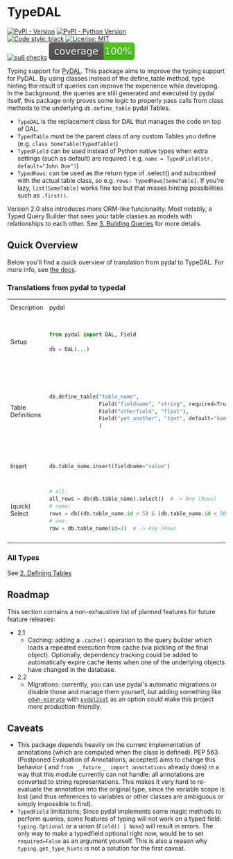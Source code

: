 # TypeDAL

[![PyPI - Version](https://img.shields.io/pypi/v/TypeDAL.svg)](https://pypi.org/project/TypeDAL)
[![PyPI - Python Version](https://img.shields.io/pypi/pyversions/TypeDAL.svg)](https://pypi.org/project/TypeDAL)  
[![Code style: black](https://img.shields.io/badge/code%20style-black-000000.svg)](https://github.com/psf/black)
[![License: MIT](https://img.shields.io/badge/License-MIT-yellow.svg)](https://opensource.org/licenses/MIT)  
[![su6 checks](https://github.com/trialandsuccess/TypeDAL/actions/workflows/su6.yml/badge.svg?branch=development)](https://github.com/trialandsuccess/TypeDAL/actions)
![coverage.svg](coverage.svg)

Typing support for [PyDAL](http://web2py.com/books/default/chapter/29/6).
This package aims to improve the typing support for PyDAL. By using classes instead of the define_table method,
type hinting the result of queries can improve the experience while developing. In the background, the queries are still
generated and executed by pydal itself, this package only proves some logic to properly pass calls from class methods to
the underlying `db.define_table` pydal Tables.

- `TypeDAL` is the replacement class for DAL that manages the code on top of DAL.
- `TypedTable` must be the parent class of any custom Tables you define (e.g. `class SomeTable(TypedTable)`)
- `TypedField` can be used instead of Python native types when extra settings (such as default) are required (
  e.g. `name = TypedField(str, default="John Doe")`)
- `TypedRows`: can be used as the return type of .select() and subscribed with the actual table class, so
  e.g. `rows: TypedRows[SomeTable]`. If you're lazy, `list[SomeTable]` works fine too but that misses hinting
  possibilities such as `.first()`.

Version 2.0 also introduces more ORM-like funcionality.
Most notably, a Typed Query Builder that sees your table classes as models with relationships to each other.
See [3. Building Queries](./docs/3_building_queries.md) for more details.

## Quick Overview

Below you'll find a quick overview of translation from pydal to TypeDAL. For more info, see [the docs](./docs).

### Translations from pydal to typedal

<table>
<tr>
<td>Description</td>
<td> pydal </td> <td> pydal alternative </td> <td> typedal </td> <td> typedal alternative(s) </td> <td> ... </td>
</tr>
<tr>
<tr>
<td>Setup</td>
<td>

```python
from pydal import DAL, Field

db = DAL(...)
```

</td>

<td></td>
<td>

```python
from src.typedal import TypeDAL, TypedTable, TypedField, TypedRows
from src.typedal.fields import TextField
from typing import Optional

db = TypeDAL(...)
```

</td>

</tr>
<tr>
<td>Table Definitions</td>
<td>

```python
db.define_table("table_name",
                Field("fieldname", "string", required=True),
                Field("otherfield", "float"),
                Field("yet_another", "text", default="Something")
                )
```

</td>
<td>
</td>

<td>

```python
@db.define
class TableName(TypedTable):
    fieldname: str
    otherfield: float | None
    yet_another = TypedField(str, type="text", default="something", required=False)
```

</td>

<td>

```python
import typing


class TableName(TypedTable):
    fieldname: TypedField[str]
    otherfield: TypedField[typing.Optional[float]]
    yet_another = TextField(default="something", required=False)


db.define(TableName)
```

</td>
</tr>

<tr>
<td>Insert</td>

<td>

```python
db.table_name.insert(fieldname="value")
```

</td>

<td></td>

<td>

```python
db.table_name.insert(fieldname="value")
```

<td>

```python
TableName.insert(fieldname="value")
```

</td>
</tr>

<tr>
<td>(quick) Select</td>


<td>

```python
# all:
all_rows = db(db.table_name).select()  # -> Any (Rows)
# some:
rows = db((db.table_name.id > 5) & (db.table_name.id < 50)).select(db.table_name.id)
# one:
row = db.table_name(id=1)  # -> Any (Row)
```

</td>

<td></td>

<td>

```python
# all:
all_rows = TableName.collect()  # or .all()
# some:
# order of select and where is interchangable here
rows = TableName.select(Tablename.id).where(TableName.id > 5).where(TableName.id < 50).collect()
# one:
row = TableName(id=1)  # or .where(...).first()

```

<td>

```python
# you can also still use the old syntax and type hint on top of it;
# all:
all_rows: TypedRows[TableName] = db(db.table_name).select()
# some:
rows: TypedRows[TableName] = db((db.table_name.id > 5) & (db.table_name.id < 50)).select(db.table_name.id)
# one:
row: TableName = db.table_name(id=1)
```

</td>


</tr>

</table>


<!-- 
<td>

```python

```

</td>

<td></td>

<td>

<td>

```python

```

</td>
</tr>
-->

### All Types

See [2. Defining Tables](docs/2_defining_tables.md)

## Roadmap

This section contains a non-exhaustive list of planned features for future feature releases:

- 2.1
    - Caching: adding a `.cache()` operation to the query builder which loads a repeated execution from cache (via
      pickling of the final object). Optionally, dependency tracking could be added to automatically expire cache items
      when one of the underlying objects have changed in the database.
- 2.2
    - Migrations: currently, you can use pydal's automatic migrations or disable those and manage them yourself, but
      adding something like [`edwh-migrate`](https://github.com/educationwarehouse/migrate#readme)
      with [`pydal2sql`](https://github.com/robinvandernoord/pydal2sql-core) as an option could make this project more
      production-friendly.

## Caveats

- This package depends heavily on the current implementation of annotations (which are computed when the class is
  defined). PEP 563 (Postponed Evaluation of Annotations, accepted) aims to change this behavior (
  and `from __future__ import annotations` already does) in a way that this module currently can not handle: all
  annotations are converted to string representations. This makes it very hard to re-evaluate the annotation into the
  original type, since the variable scope is lost (and thus references to variables or other classes are ambiguous or
  simply impossible to find).
- `TypedField` limitations; Since pydal implements some magic methods to perform queries, some features of typing will
  not work on a typed field: `typing.Optional` or a union (`Field() | None`) will result in errors. The only way to make
  a typedfield optional right now, would be to set `required=False` as an argument yourself. This is also a reason
  why `typing.get_type_hints` is not a solution for the first caveat.
